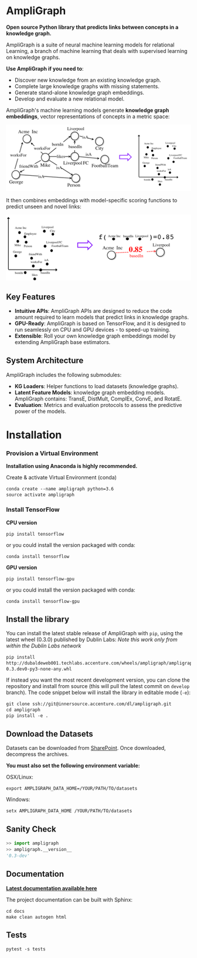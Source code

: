 # AmpliGraph

**Open source Python library that predicts links between concepts in a knowledge graph.**

AmpliGraph is a suite of neural machine learning models for relational Learning, a branch of machine learning
that deals with supervised learning on knowledge graphs.


**Use AmpliGraph if you need to**:

* Discover new knowledge from an existing knowledge graph.
* Complete large knowledge graphs with missing statements.
* Generate stand-alone knowledge graph embeddings.
* Develop and evaluate a new relational model.


AmpliGraph's machine learning models generate **knowledge graph embeddings**, vector representations of concepts in a metric space:

![](docs/img/kg_lp_step1.png)

It then combines embeddings with model-specific scoring functions to predict unseen and novel links:

![](docs/img/kg_lp_step2.png)


## Key Features


* **Intuitive APIs**: AmpliGraph APIs are designed to reduce the code amount required to learn models that predict links in knowledge graphs.
* **GPU-Ready**: AmpliGraph is based on TensorFlow, and it is designed to run seamlessly on CPU and GPU devices - to speed-up training.
* **Extensible**: Roll your own knowledge graph embeddings model by extending AmpliGraph base estimators.


## System Architecture


AmpliGraph includes the following submodules:

* **KG Loaders**: Helper functions to load datasets (knowledge graphs).
* **Latent Feature Models**: knowledge graph embedding models. AmpliGraph contains: TransE, DistMult, ComplEx, ConvE, and RotatE.
* **Evaluation**: Metrics and evaluation protocols to assess the predictive power of the models.



# Installation

### Provision a Virtual Environment

**Installation using Anaconda is highly recommended.**

Create & activate Virtual Environment (conda)

```
conda create --name ampligraph python=3.6
source activate ampligraph
```

### Install TensorFlow

**CPU version**

```
pip install tensorflow
```

or you could install the version packaged with conda:

```
conda install tensorflow
```

**GPU version**

```
pip install tensorflow-gpu
```

or you could install the version packaged with conda:

```
conda install tensorflow-gpu
```


## Install the library


You can install the latest stable release of AmpliGraph with `pip`, using the latest wheel (0.3.0) published by Dublin Labs:
*Note this work only from within the Dublin Labs network*

```
pip install http://dubaldeweb001.techlabs.accenture.com/wheels/ampligraph/ampligraph-0.3.dev0-py3-none-any.whl
```

If instead you want the most recent development version, you can clone the repository
and install from source (this will pull the latest commit on `develop` branch).
The code snippet below will install the library in editable mode (`-e`):

```
git clone ssh://git@innersource.accenture.com/dl/ampligraph.git
cd ampligraph
pip install -e .

```

## Download the Datasets

Datasets can be downloaded from [SharePoint](https://ts.accenture.com/sites/TechLabs-Dublin/_layouts/15/guestaccess.aspx?guestaccesstoken=Uz28P2m4hWp2TEgbvFrD%2b4BiURBHVTAw0NbPBRLzWWA%3d&folderid=2_012fd581718e74e4a9305c845a1224ee1&rev=1).
Once downloaded, decompress the archives.

**You must also set the following environment variable:**

OSX/Linux:
```
export AMPLIGRAPH_DATA_HOME=/YOUR/PATH/TO/datasets
```

Windows:
```
setx AMPLIGRAPH_DATA_HOME /YOUR/PATH/TO/datasets
```

## Sanity Check

```python
>> import ampligraph
>> ampligraph.__version__
'0.3-dev'
```

##  Documentation

**[Latest documentation available here](http://10.106.43.211/docs/ampligraph/dev/index.html)**


The project documentation can be built with Sphinx:

```
cd docs
make clean autogen html
```

## Tests


```
pytest -s tests
```

